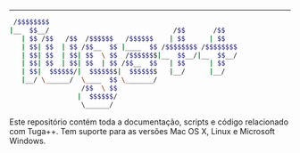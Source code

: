 ________                                                 
```bash
 /$$$$$$$$                                               
|__  $$__/                               /$$       /$$   
   | $$ /$$   /$$  /$$$$$$   /$$$$$$    | $$      | $$   
   | $$| $$  | $$ /$$__  $$ |____  $$ /$$$$$$$$ /$$$$$$$$
   | $$| $$  | $$| $$  \ $$  /$$$$$$$|__  $$__/|__  $$__/
   | $$| $$  | $$| $$  | $$ /$$__  $$   | $$      | $$   
   | $$|  $$$$$$/|  $$$$$$$|  $$$$$$$   |__/      |__/   
   |__/ \______/  \____  $$ \_______/                    
                  /$$  \ $$                              
                 |  $$$$$$/                              
                  \______/                               
```
Este repositório contém toda a documentação, scripts e código relacionado com Tuga++. Tem suporte para as versões Mac OS X, Linux e Microsoft Windows.
